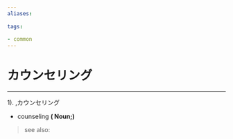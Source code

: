 ```yaml
---
aliases:
    
tags:
    
- common
---
```


# カウンセリング
---
1).
,カウンセリング

- counseling
**( Noun;)**
> see also: 
            